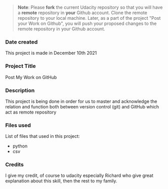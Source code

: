 >**Note**: Please **fork** the current Udacity repository so that you will have a **remote** repository in **your** Github account. Clone the remote repository to your local machine. Later, as a part of the project "Post your Work on Github", you will push your proposed changes to the remote repository in your Github account.

### Date created
This project is made in December 10th 2021

### Project Title
Post My Work on GitHub

### Description
This project is being done in order for us to master and acknowledge the relation and function both between version control (git) and GitHub which act as remote repository

### Files used
List of files that used in this project:
- python
- csv


### Credits
I give my credit, of course to udacity especially Richard who give great explanation about this skill, then the rest to my family.

